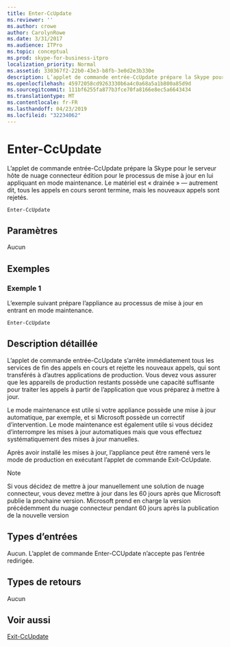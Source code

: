 ```yaml
---
title: Enter-CcUpdate
ms.reviewer: ''
ms.author: crowe
author: CarolynRowe
ms.date: 3/31/2017
ms.audience: ITPro
ms.topic: conceptual
ms.prod: skype-for-business-itpro
localization_priority: Normal
ms.assetid: 330367f2-22b0-43e3-b8fb-3e0d2e3b330e
description: L’applet de commande entrée-CcUpdate prépare la Skype pour le serveur hôte de nuage connecteur édition pour le processus de mise à jour en lui appliquant en mode maintenance. L’appliance isdrained — autrement dit, tous les appels en cours seront termine, mais les nouveaux appels sont rejetés.
ms.openlocfilehash: 45972058cd9263330b6a4c0a68a5a1b800a85d9d
ms.sourcegitcommit: 111bf6255fa877b3fce70fa8166e8ec5a6643434
ms.translationtype: MT
ms.contentlocale: fr-FR
ms.lasthandoff: 04/23/2019
ms.locfileid: "32234062"
---
```

# <a name="enter-ccupdate"></a>Enter-CcUpdate
 
L’applet de commande entrée-CcUpdate prépare la Skype pour le serveur hôte de nuage connecteur édition pour le processus de mise à jour en lui appliquant en mode maintenance. Le matériel est « drainée » — autrement dit, tous les appels en cours seront termine, mais les nouveaux appels sont rejetés. 
  
```
Enter-CcUpdate
```

## <a name="parameters"></a>Paramètres

Aucun
  
## <a name="examples"></a>Exemples
<a name="Examples"> </a>

### <a name="example-1"></a>Exemple 1

L’exemple suivant prépare l’appliance au processus de mise à jour en entrant en mode maintenance.
  
```
Enter-CcUpdate 
```

## <a name="detailed-description"></a>Description détaillée
<a name="DetailedDescription"> </a>

L’applet de commande entrée-CcUpdate s’arrête immédiatement tous les services de fin des appels en cours et rejette les nouveaux appels, qui sont transférés à d’autres applications de production. Vous devez vous assurer que les appareils de production restants possède une capacité suffisante pour traiter les appels à partir de l’application que vous préparez à mettre à jour.
  
Le mode maintenance est utile si votre appliance possède une mise à jour automatique, par exemple, et si Microsoft possède un correctif d’intervention. Le mode maintenance est également utile si vous décidez d’interrompre les mises à jour automatiques mais que vous effectuez systématiquement des mises à jour manuelles.
  
Après avoir installé les mises à jour, l’appliance peut être ramené vers le mode de production en exécutant l’applet de commande Exit-CcUpdate.
  
> [!NOTE]
> Si vous décidez de mettre à jour manuellement une solution de nuage connecteur, vous devez mettre à jour dans les 60 jours après que Microsoft publie la prochaine version. Microsoft prend en charge la version précédemment du nuage connecteur pendant 60 jours après la publication de la nouvelle version 
  
## <a name="input-types"></a>Types d’entrées
<a name="InputTypes"> </a>

Aucun. L’applet de commande Enter-CCUpdate n’accepte pas l’entrée redirigée.
  
## <a name="return-types"></a>Types de retours
<a name="ReturnTypes"> </a>

Aucun 
  
## <a name="see-also"></a>Voir aussi
<a name="ReturnTypes"> </a>

[Exit-CcUpdate](exit-ccupdate.md)
  

